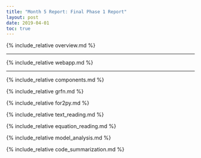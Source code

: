 ```yaml
---
title: "Month 5 Report: Final Phase 1 Report"
layout: post
date: 2019-04-01
toc: true
---
```


{% include_relative overview.md %}

---

{% include_relative webapp.md %}

---

{% include_relative components.md %}

{% include_relative grfn.md %}

{% include_relative for2py.md %}

{% include_relative text_reading.md %}

{% include_relative equation_reading.md %}

{% include_relative model_analysis.md %}

{% include_relative code_summarization.md %}
